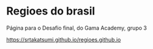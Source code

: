 # Regioes do brasil
Página para o Desafio final, do Gama Academy, grupo 3

<a href="https://srtakatsumi.github.io/regioes.github.io/">https://srtakatsumi.github.io/regioes.github.io</a>

